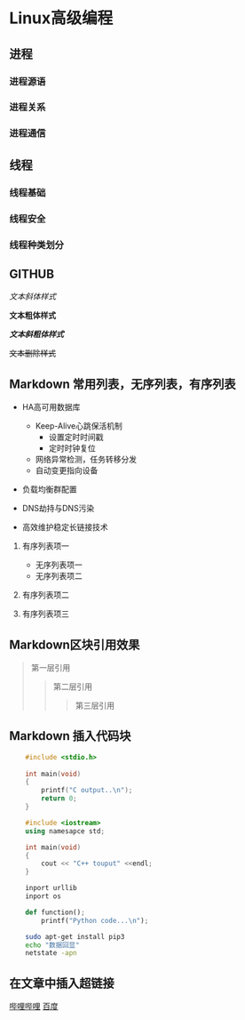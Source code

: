 


# Linux高级编程

## 进程
### 进程源语
### 进程关系
### 进程通信

## 线程
### 线程基础
### 线程安全
### 线程种类划分

## GITHUB


*文本斜体样式*

**文本粗体样式**

***文本斜粗体样式***

~~文本删除样式~~


## Markdown 常用列表，无序列表，有序列表

* HA高可用数据库
	* Keep-Alive心跳保活机制
		* 设置定时时间戳
		* 定时时钟复位
	* 网络异常检测，任务转移分发
	* 自动变更指向设备

* 负载均衡群配置

* DNS劫持与DNS污染

* 高效维护稳定长链接技术

1. 有序列表项一
	* 无序列表项一
	* 无序列表项二

2. 有序列表项二

3. 有序列表项三

## Markdown区块引用效果

> 第一层引用
>> 第二层引用
>>> 第三层引用

## Markdown 插入代码块

```c
	#include <stdio.h>
	
	int main(void)
	{
		printf("C output..\n");
		return 0;
	}

```
```cpp
	#include <iostream>
	using namesapce std;

	int main(void)
	{
		cout << "C++ touput" <<endl;
	}
```
```python
	inport urllib
	inport os

	def function();
		printf("Python code...\n");
```
```bash
	sudo apt-get install pip3
	echo "数据回显"
	netstate -apn
```

## 在文章中插入超链接

[哔哩哔哩](https://www.bilibili.com "跳转到b站")
[百度](https://www.baidu.com "跳转到百度")
